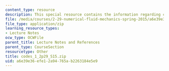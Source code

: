 ```yaml
---
content_type: resource
description: This special resource contains the information regarding codes 1.
file: /media/courses/2-29-numerical-fluid-mechanics-spring-2015/a6e39e36efe12a94765ab2263184e5e9_codes_1_2p29_S15.zip
file_type: application/zip
learning_resource_types:
- Lecture Notes
ocw_type: OCWFile
parent_title: Lecture Notes and References
parent_type: CourseSection
resourcetype: Other
title: codes_1_2p29_S15.zip
uid: a6e39e36-efe1-2a94-765a-b2263184e5e9
---
```

